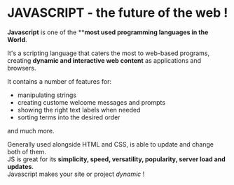 # JAVASCRIPT  - the future of the web !
**Javascript** is one of the ****most used programming languages in the World**.

It's a scripting language that caters the most to web-based programs, creating **dynamic and interactive web content** as applications and browsers.

It contains a number of features for:
<ul>
<li>manipulating strings</li>
<li>creating custome welcome messages and prompts</li>
<li>showing the right text labels when needed</li>
<li>sorting terms into the desired order</li>
</ul>
and much more.<br>

Generally used alongside HTML and CSS, is able to update and change both of them.<br>
JS is great for its **simplicity, speed, versatility, popularity, server load and updates**.<br>
Javascript makes your site or project *dynamic* !

